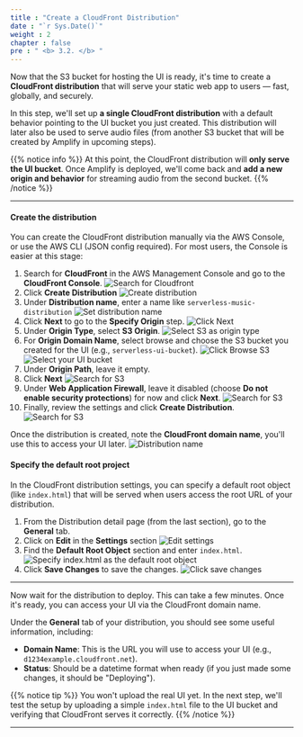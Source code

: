 ```yaml
---
title : "Create a CloudFront Distribution"
date : "`r Sys.Date()`"
weight : 2
chapter : false
pre : " <b> 3.2. </b> "
---
```


Now that the S3 bucket for hosting the UI is ready, it's time to create a **CloudFront distribution** that will serve your static web app to users — fast, globally, and securely.

In this step, we'll set up **a single CloudFront distribution** with a default behavior pointing to the UI bucket you just created. This distribution will later also be used to serve audio files (from another S3 bucket that will be created by Amplify in upcoming steps).

{{% notice info %}}
At this point, the CloudFront distribution will **only serve the UI bucket**. Once Amplify is deployed, we'll come back and **add a new origin and behavior** for streaming audio from the second bucket.
{{% /notice %}}

---

#### Create the distribution

You can create the CloudFront distribution manually via the AWS Console, or use the AWS CLI (JSON config required). For most users, the Console is easier at this stage:

1. Search for **CloudFront** in the AWS Management Console and go to the **CloudFront Console**.
   ![Search for Cloudfront](/images/3.cloudfront/3.2-create-cloudfront/1.search-cloudfront.png)
2. Click **Create Distribution**
   ![Create distribution](/images/3.cloudfront/3.2-create-cloudfront/2.create-distribution.png)
3. Under **Distribution name**, enter a name like `serverless-music-distribution`
   ![Set distribution name](/images/3.cloudfront/3.2-create-cloudfront/3.distribution-name.png)
4. Click **Next** to go to the **Specify Origin** step.
   ![Click Next](/images/3.cloudfront/3.2-create-cloudfront/4.next-to-origin.png)
5. Under **Origin Type**, select **S3 Origin**.
   ![Select S3 as origin type](/images/3.cloudfront/3.2-create-cloudfront/5.specify-origin-type.png)
6. For **Origin Domain Name**, select browse and choose the S3 bucket you created for the UI (e.g., `serverless-ui-bucket`).
   ![Click Browse S3](/images/3.cloudfront/3.2-create-cloudfront/6.s3-origin-browse.png)
   ![Select your UI bucket](/images/3.cloudfront/3.2-create-cloudfront/7.select-bucket.png)
7. Under **Origin Path**, leave it empty.
8. Click **Next**
   ![Search for S3](/images/3.cloudfront/3.2-create-cloudfront/8.origin-path-empty-next.png)
9.  Under **Web Application Firewall**, leave it disabled (choose **Do not enable security protections**) for now and click **Next**.
   ![Search for S3](/images/3.cloudfront/3.2-create-cloudfront/9.disable-waf.png)
10. Finally, review the settings and click **Create Distribution**.
   ![Search for S3](/images/3.cloudfront/3.2-create-cloudfront/10.review.png)

Once the distribution is created, note the **CloudFront domain name**, you'll use this to access your UI later.
    ![Distribution name](/images/3.cloudfront/3.2-create-cloudfront/11.distribution-name.png)

#### Specify the default root project
In the CloudFront distribution settings, you can specify a default root object (like `index.html`) that will be served when users access the root URL of your distribution.

1. From the Distribution detail page (from the last section), go to the **General** tab.
2. Click on **Edit** in the **Settings** section
    ![Edit settings](/images/3.cloudfront/3.2-create-cloudfront/12.edit-settings.png)
3. Find the **Default Root Object** section and enter `index.html`.
    ![Specify index.html as the default root object](/images/3.cloudfront/3.2-create-cloudfront/13.default-root-object.png)
4. Click **Save Changes** to save the changes.
    ![Click save changes](/images/3.cloudfront/3.2-create-cloudfront/14.save-changes.png)

---

Now wait for the distribution to deploy. This can take a few minutes. Once it's ready, you can access your UI via the CloudFront domain name.

Under the **General** tab of your distribution, you should see some useful information, including:
- **Domain Name**: This is the URL you will use to access your UI (e.g., `d1234example.cloudfront.net`).
- **Status**: Should be a datetime format when ready (if you just made some changes, it should be "Deploying").

{{% notice tip %}}
You won't upload the real UI yet. In the next step, we'll test the setup by uploading a simple `index.html` file to the UI bucket and verifying that CloudFront serves it correctly.
{{% /notice %}}

---


